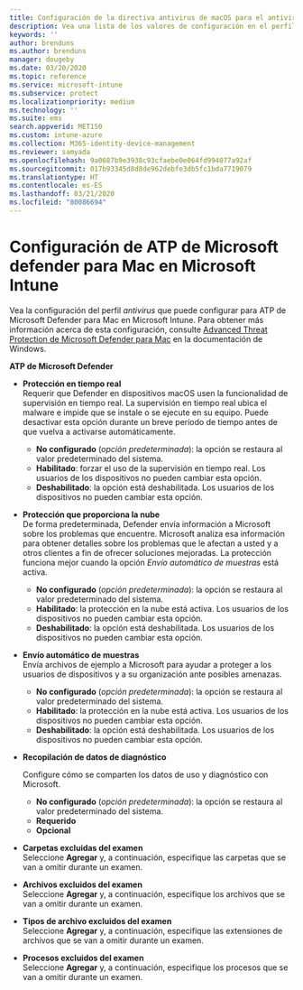 ```yaml
---
title: Configuración de la directiva antivirus de macOS para el antivirus de Microsoft Defender para Intune | Microsoft Docs
description: Vea una lista de los valores de configuración en el perfil del antivirus de Microsoft Defender para macOS. Este perfil forma parte de la directiva antivirus de seguridad de los puntos de conexión para macOS en Microsoft Intune.
keywords: ''
author: brenduns
ms.author: brenduns
manager: dougeby
ms.date: 03/20/2020
ms.topic: reference
ms.service: microsoft-intune
ms.subservice: protect
ms.localizationpriority: medium
ms.technology: ''
ms.suite: ems
search.appverid: MET150
ms.custom: intune-azure
ms.collection: M365-identity-device-management
ms.reviewer: samyada
ms.openlocfilehash: 9a0687b9e3938c93cfaebe0e064fd994077a92af
ms.sourcegitcommit: 017b93345d8d8de962debfe3db5fc1bda7719079
ms.translationtype: HT
ms.contentlocale: es-ES
ms.lasthandoff: 03/21/2020
ms.locfileid: "80086694"
---
```

# <a name="settings-for-microsoft-defender-atp-for-mac-in-microsoft-intune"></a>Configuración de ATP de Microsoft defender para Mac en Microsoft Intune

Vea la configuración del perfil *antivirus* que puede configurar para ATP de Microsoft Defender para Mac en Microsoft Intune. Para obtener más información acerca de esta configuración, consulte [Advanced Threat Protection de Microsoft Defender para Mac](https://docs.microsoft.com/windows/security/threat-protection/microsoft-defender-atp/microsoft-defender-atp-mac) en la documentación de Windows.

**ATP de Microsoft Defender**

- **Protección en tiempo real**  
  Requerir que Defender en dispositivos macOS usen la funcionalidad de supervisión en tiempo real. La supervisión en tiempo real ubica el malware e impide que se instale o se ejecute en su equipo. Puede desactivar esta opción durante un breve período de tiempo antes de que vuelva a activarse automáticamente.

  - **No configurado** (*opción predeterminada*): la opción se restaura al valor predeterminado del sistema.
  - **Habilitado**: forzar el uso de la supervisión en tiempo real. Los usuarios de los dispositivos no pueden cambiar esta opción.
  - **Deshabilitado**: la opción está deshabilitada. Los usuarios de los dispositivos no pueden cambiar esta opción.

- **Protección que proporciona la nube**  
  De forma predeterminada, Defender envía información a Microsoft sobre los problemas que encuentre. Microsoft analiza esa información para obtener detalles sobre los problemas que le afectan a usted y a otros clientes a fin de ofrecer soluciones mejoradas. La protección funciona mejor cuando la opción *Envío automático de muestras* está activa.

  - **No configurado** (*opción predeterminada*): la opción se restaura al valor predeterminado del sistema.
  - **Habilitado**: la protección en la nube está activa. Los usuarios de los dispositivos no pueden cambiar esta opción.
  - **Deshabilitado**: la opción está deshabilitada. Los usuarios de los dispositivos no pueden cambiar esta opción.

- **Envío automático de muestras**  
  Envía archivos de ejemplo a Microsoft para ayudar a proteger a los usuarios de dispositivos y a su organización ante posibles amenazas.

  - **No configurado** (*opción predeterminada*): la opción se restaura al valor predeterminado del sistema.
  - **Habilitado**: la protección en la nube está activa.  Los usuarios de los dispositivos no pueden cambiar esta opción.
  - **Deshabilitado**: la opción está deshabilitada. Los usuarios de los dispositivos no pueden cambiar esta opción.

- **Recopilación de datos de diagnóstico**

  Configure cómo se comparten los datos de uso y diagnóstico con Microsoft.

  - **No configurado** (*opción predeterminada*): la opción se restaura al valor predeterminado del sistema.
  - **Requerido**
  - **Opcional**

- **Carpetas excluidas del examen**  
  Seleccione **Agregar** y, a continuación, especifique las carpetas que se van a omitir durante un examen.

- **Archivos excluidos del examen**  
  Seleccione **Agregar** y, a continuación, especifique los archivos que se van a omitir durante un examen.

- **Tipos de archivo excluidos del examen**  
  Seleccione **Agregar** y, a continuación, especifique las extensiones de archivos que se van a omitir durante un examen.

- **Procesos excluidos del examen**  
  Seleccione **Agregar** y, a continuación, especifique los procesos que se van a omitir durante un examen.
